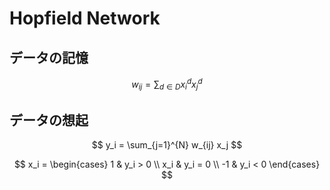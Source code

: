 # Hopfield Network

## データの記憶
$$
w_{ij} = \sum_{d\in D} x_i^d x_j^d
$$

## データの想起
$$
y_i = \sum_{j=1}^{N} w_{ij} x_j
$$

$$
x_i = \begin{cases}
    1  & y_i > 0 \\
    x_i & y_i = 0 \\
    -1 & y_i < 0
\end{cases}
$$